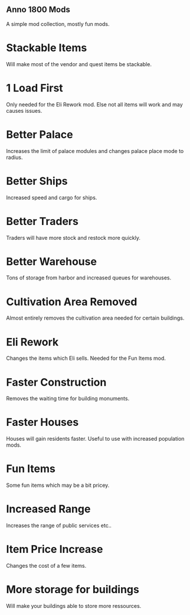 ## Anno 1800 Mods

A simple mod collection, mostly fun mods.

# Stackable Items

Will make most of the vendor and quest items be stackable.

# 1 Load First

Only needed for the Eli Rework mod. Else not all items will work and may causes issues.

# Better Palace

Increases the limit of palace modules and changes palace place mode to radius.

# Better Ships

Increased speed and cargo for ships.

# Better Traders

Traders will have more stock and restock more quickly.

# Better Warehouse

Tons of storage from harbor and increased queues for warehouses.

# Cultivation Area Removed

Almost entirely removes the cultivation area needed for certain buildings.

# Eli Rework

Changes the items which Eli sells. Needed for the Fun Items mod.

# Faster Construction

Removes the waiting time for building monuments.

# Faster Houses

Houses will gain residents faster. Useful to use with increased population mods.

# Fun Items

Some fun items which may be a bit pricey.

# Increased Range

Increases the range of public services etc..

# Item Price Increase

Changes the cost of a few items.

# More storage for buildings

Will make your buildings able to store more ressources.